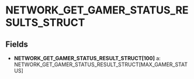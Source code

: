 # NETWORK_GET_GAMER_STATUS_RESULTS_STRUCT

## Fields
* **NETWORK_GET_GAMER_STATUS_RESULT_STRUCT[100]** a: NETWORK_GET_GAMER_STATUS_RESULT_STRUCT[MAX_GAMER_STATUS]